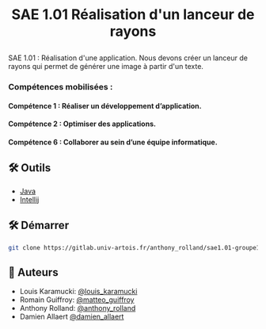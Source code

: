 # <p align="center">SAE 1.01 Réalisation d'un lanceur de rayons</p>

SAE 1.01 : Réalisation d'une application. Nous devons créer un lanceur de rayons qui permet de générer une image à partir d'un texte.

### Compétences mobilisées :
#### Compétence 1 : Réaliser un développement d’application.
#### Compétence 2 : Optimiser des applications.
#### Compétence 6 : Collaborer au sein d’une équipe informatique.

## 🛠️ Outils
- [Java](https://www.java.com/fr/)
- [Intellij](https://www.jetbrains.com/idea/)

## 🛠️ Démarrer
```bash
git clone https://gitlab.univ-artois.fr/anthony_rolland/sae1.01-groupe13.git
```

## 🙇 Auteurs
- Louis Karamucki: [@louis_karamucki](mailto:louis_karamucki@ens.univ-artois.fr)
- Romain Guiffroy: [@matteo_guiffroy](mailto:matteo_guiffroy@ens.univ-artois.fr)
- Anthony Rolland: [@anthony_rolland](mailto:anthony_rolland@ens.univ-artois.fr)
- Damien Allaert [@damien_allaert](mailto:damien_allaert@ens.univ-artois.fr)
        